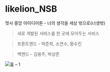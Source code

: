 # likelion_NSB
멋사 중앙 아이디어톤 - 너의 생각을 세상 밖으로(너생밖)

> 새로 개발된 서비스를 한 곳에 모아두는 서비스

> 프론트엔드 - 박준희, 소연수, 황수진

> 백엔드 - 김용주, 박상준


![홈 – 1](https://user-images.githubusercontent.com/65909443/138092812-c4b28710-e3da-4f77-b173-2068957ccd69.png)
